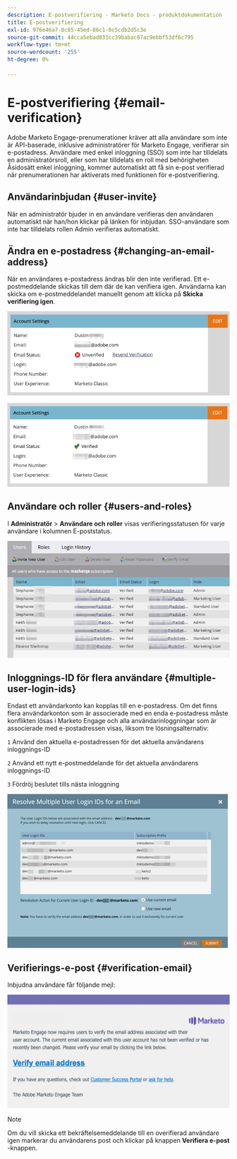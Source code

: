 ```yaml
---
description: E-postverifiering - Marketo Docs - produktdokumentation
title: E-postverifiering
exl-id: 976e46a7-8c85-45ed-86c1-0c5cdb2d5c3e
source-git-commit: 44cca5ebad831cc39babac87ac9ebbf53df6c795
workflow-type: tm+mt
source-wordcount: '255'
ht-degree: 0%

---
```


# E-postverifiering {#email-verification}

Adobe Marketo Engage-prenumerationer kräver att alla användare som inte är API-baserade, inklusive administratörer för Marketo Engage, verifierar sin e-postadress. Användare med enkel inloggning (SSO) som inte har tilldelats en administratörsroll, eller som har tilldelats en roll med behörigheten Åsidosätt enkel inloggning, kommer automatiskt att få sin e-post verifierad när prenumerationen har aktiverats med funktionen för e-postverifiering.

## Användarinbjudan {#user-invite}

När en administratör bjuder in en användare verifieras den användaren automatiskt när han/hon klickar på länken för inbjudan. SSO-användare som inte har tilldelats rollen Admin verifieras automatiskt.

## Ändra en e-postadress {#changing-an-email-address}

När en användares e-postadress ändras blir den inte verifierad. Ett e-postmeddelande skickas till dem där de kan verifiera igen. Användarna kan skicka om e-postmeddelandet manuellt genom att klicka på **Skicka verifiering igen**.

![](assets/email-verification-1.png)

![](assets/email-verification-2.png)

## Användare och roller {#users-and-roles}

I **Administratör** > **Användare och roller** visas verifieringsstatusen för varje användare i kolumnen E-poststatus.

![](assets/email-verification-3.png)

## Inloggnings-ID för flera användare {#multiple-user-login-ids}

Endast ett användarkonto kan kopplas till en e-postadress. Om det finns flera användarkonton som är associerade med en enda e-postadress måste konflikten lösas i Marketo Engage och alla användarinloggningar som är associerade med e-postadressen visas, liksom tre lösningsalternativ:<p>
`1` Använd den aktuella e-postadressen för det aktuella användarens inloggnings-ID<p>
`2` Använd ett nytt e-postmeddelande för det aktuella användarens inloggnings-ID<p>
`3` Fördröj beslutet tills nästa inloggning

![](assets/email-verification-4.png)

## Verifierings-e-post {#verification-email}

Inbjudna användare får följande mejl:

![](assets/email-verification-5.png)

>[!NOTE]
>
>Om du vill skicka ett bekräftelsemeddelande till en overifierad användare igen markerar du användarens post och klickar på knappen **Verifiera e-post** -knappen.
